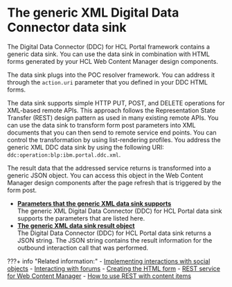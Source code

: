 # The generic XML Digital Data Connector data sink

The Digital Data Connector \(DDC\) for HCL Portal framework contains a generic data sink. You can use the data sink in combination with HTML forms generated by your HCL Web Content Manager design components.

The data sink plugs into the POC resolver framework. You can address it through the `action.uri` parameter that you defined in your DDC HTML forms.

The data sink supports simple HTTP PUT, POST, and DELETE operations for XML-based remote APIs. This approach follows the Representation State Transfer \(REST\) design pattern as used in many existing remote APIs. You can use the data sink to transform form post parameters into XML documents that you can then send to remote service end points. You can control the transformation by using list-rendering profiles. You address the generic XML DDC data sink by using the following URI: `ddc:operation:blp:ibm.portal.ddc.xml`.

The result data that the addressed service returns is transformed into a generic JSON object. You can access this object in the Web Content Manager design components after the page refresh that is triggered by the form post.

-   **[Parameters that the generic XML data sink supports](plrf_datasink_parms.md)**  
The generic XML Digital Data Connector \(DDC\) for HCL Portal data sink supports the parameters that are listed here.
-   **[The generic XML data sink result object](plrf_use_gen_xml_ddc_datasink_rsltobjct.md)**  
The Digital Data Connector \(DDC\) for HCL Portal data sink returns a JSON string. The JSON string contains the result information for the outbound interaction call that was performed.


???+ info "Related information:" 
    - [Implementing interactions with social objects](../../../../../build_sites/social_rendering/customizing_view_definitions/implementing_interactions_social_object/index.md)
    - [Interacting with forums](../../../../../build_sites/social_rendering/customizing_view_definitions/implementing_interactions_social_object/wcm_dev_intract_forum.md)
    - [Creating the HTML form](../../../../../extend_dx/ddc/implementing_user_interactions/sending_data_to_webcontentviewer_portlet/plrf_sendata2wcv_createhtmlform.md)
    - [REST service for Web Content Manager](../../../../../manage_content/wcm_development/wcm_rest/index.md)
    - [How to use REST with content items](../../../../../manage_content/wcm_development/wcm_rest/wcm_rest_mng_content/wcm_rest_crud_content.md)

